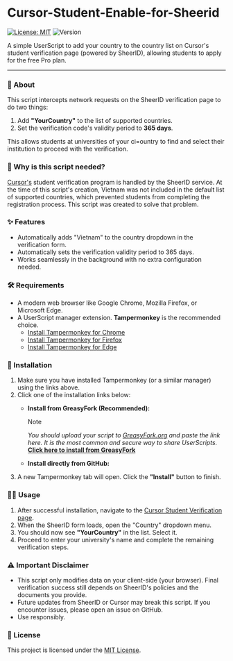# Cursor-Student-Enable-for-Sheerid

[![License: MIT](https://img.shields.io/badge/License-MIT-yellow.svg)](https://opensource.org/licenses/MIT)
![Version](https://img.shields.io/badge/version-0.3-blue)

A simple UserScript to add your country to the country list on Cursor's student verification page (powered by SheerID), allowing students to apply for the free Pro plan.

---

### 📝 About
This script intercepts network requests on the SheerID verification page to do two things:
1.  Add **"YourCountry"** to the list of supported countries.
2.  Set the verification code's validity period to **365 days**.

This allows students at universities of your ci=ountry to find and select their institution to proceed with the verification.

### 🤔 Why is this script needed?
[Cursor's](https://cursor.com/) student verification program is handled by the SheerID service. At the time of this script's creation, Vietnam was not included in the default list of supported countries, which prevented students from completing the registration process. This script was created to solve that problem.

### ✨ Features
* Automatically adds "Vietnam" to the country dropdown in the verification form.
* Automatically sets the verification validity period to 365 days.
* Works seamlessly in the background with no extra configuration needed.

### 🛠️ Requirements
* A modern web browser like Google Chrome, Mozilla Firefox, or Microsoft Edge.
* A UserScript manager extension. **Tampermonkey** is the recommended choice.
    * [Install Tampermonkey for Chrome](https://chrome.google.com/webstore/detail/tampermonkey/dhdgffkkebhmkfjojejmpbldmpobfkfo)
    * [Install Tampermonkey for Firefox](https://addons.mozilla.org/en-US/firefox/addon/tampermonkey/)
    * [Install Tampermonkey for Edge](https://microsoftedge.microsoft.com/addons/detail/tampermonkey/iikmkjmpaadaobahmlepeloendndfphd)

### 🚀 Installation

1.  Make sure you have installed Tampermonkey (or a similar manager) using the links above.
2.  Click one of the installation links below:
    * **Install from GreasyFork (Recommended):**
        > [!NOTE]
        > *You should upload your script to [GreasyFork.org](https://greasyfork.org/) and paste the link here. It is the most common and secure way to share UserScripts.*
        > **[Click here to install from GreasyFork](YOUR-GREASYFORK-LINK)**

    * **Install directly from GitHub:**
3.  A new Tampermonkey tab will open. Click the **"Install"** button to finish.

### 🧑‍💻 Usage
1.  After successful installation, navigate to the [Cursor Student Verification page](https://www.cursor.com/student).
2.  When the SheerID form loads, open the "Country" dropdown menu.
3.  You should now see **"YourCountry"** in the list. Select it.
4.  Proceed to enter your university's name and complete the remaining verification steps.

### ⚠️ Important Disclaimer
* This script only modifies data on your client-side (your browser). Final verification success still depends on SheerID's policies and the documents you provide.
* Future updates from SheerID or Cursor may break this script. If you encounter issues, please open an issue on GitHub.
* Use responsibly.

### 📜 License
This project is licensed under the [MIT License](LICENSE).

